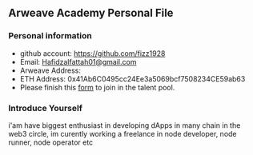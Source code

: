 ## Arweave Academy Personal File

### Personal information

- github account: https://github.com/fizz1928
- Email: Hafidzalfattah01@gmail.com
- Arweave Address: 
- ETH Address: 0x41Ab6C0495cc24Ee3a5069bcf7508234CE59ab63
- Please finish this [form](https://docs.google.com/forms/d/e/1FAIpQLSfWA5fIIcBgmRppm3jNz5vmf9Mai_QMVil-2pO4r7YKn_Zhtw/viewform?usp=sf_link) to join in the talent pool.

### Introduce Yourself
 i'am have biggest enthusiast in developing dApps in many chain in the web3 circle, im curently working a freelance in node developer, node runner, node operator etc
